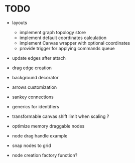 # TODO

- layouts

  - implement graph topology store
  - implement default coordinates calculation
  - implement Canvas wrapper with optional coordinates
  - provide trigger for applying commands queue

- update edges after attach
- drag edge creation
- background decorator
- arrows customization
- sankey connections
- generics for identifiers
- transformable canvas shift limit when scaling ?
- optimize memory draggable nodes
- node drag handle example
- snap nodes to grid
- node creation factory function?
